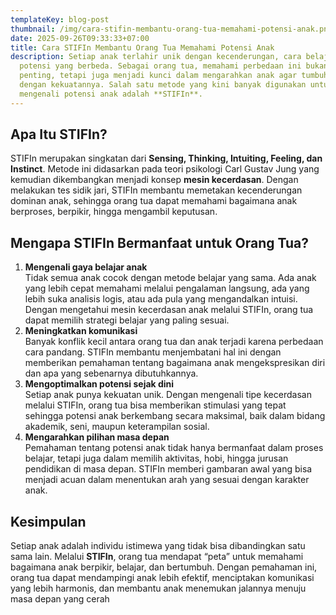 ```yaml
---
templateKey: blog-post
thumbnail: /img/cara-stifin-membantu-orang-tua-memahami-potensi-anak.png
date: 2025-09-26T09:33:33+07:00
title: Cara STIFIn Membantu Orang Tua Memahami Potensi Anak
description: Setiap anak terlahir unik dengan kecenderungan, cara belajar, dan
  potensi yang berbeda. Sebagai orang tua, memahami perbedaan ini bukan hanya
  penting, tetapi juga menjadi kunci dalam mengarahkan anak agar tumbuh sesuai
  dengan kekuatannya. Salah satu metode yang kini banyak digunakan untuk
  mengenali potensi anak adalah **STIFIn**.
---
```

## Apa Itu STIFIn?

STIFIn merupakan singkatan dari **Sensing, Thinking, Intuiting, Feeling, dan Instinct**. Metode ini didasarkan pada teori psikologi Carl Gustav Jung yang kemudian dikembangkan menjadi konsep **mesin kecerdasan**. Dengan melakukan tes sidik jari, STIFIn membantu memetakan kecenderungan dominan anak, sehingga orang tua dapat memahami bagaimana anak berproses, berpikir, hingga mengambil keputusan.

## Mengapa STIFIn Bermanfaat untuk Orang Tua?

1. **Mengenali gaya belajar anak**\
   Tidak semua anak cocok dengan metode belajar yang sama. Ada anak yang lebih cepat memahami melalui pengalaman langsung, ada yang lebih suka analisis logis, atau ada pula yang mengandalkan intuisi. Dengan mengetahui mesin kecerdasan anak melalui STIFIn, orang tua dapat memilih strategi belajar yang paling sesuai.
2. **Meningkatkan komunikasi**\
   Banyak konflik kecil antara orang tua dan anak terjadi karena perbedaan cara pandang. STIFIn membantu menjembatani hal ini dengan memberikan pemahaman tentang bagaimana anak mengekspresikan diri dan apa yang sebenarnya dibutuhkannya.
3. **Mengoptimalkan potensi sejak dini**\
   Setiap anak punya kekuatan unik. Dengan mengenali tipe kecerdasan melalui STIFIn, orang tua bisa memberikan stimulasi yang tepat sehingga potensi anak berkembang secara maksimal, baik dalam bidang akademik, seni, maupun keterampilan sosial.
4. **Mengarahkan pilihan masa depan**\
   Pemahaman tentang potensi anak tidak hanya bermanfaat dalam proses belajar, tetapi juga dalam memilih aktivitas, hobi, hingga jurusan pendidikan di masa depan. STIFIn memberi gambaran awal yang bisa menjadi acuan dalam menentukan arah yang sesuai dengan karakter anak.

## Kesimpulan

Setiap anak adalah individu istimewa yang tidak bisa dibandingkan satu sama lain. Melalui **STIFIn**, orang tua mendapat “peta” untuk memahami bagaimana anak berpikir, belajar, dan bertumbuh. Dengan pemahaman ini, orang tua dapat mendampingi anak lebih efektif, menciptakan komunikasi yang lebih harmonis, dan membantu anak menemukan jalannya menuju masa depan yang cerah